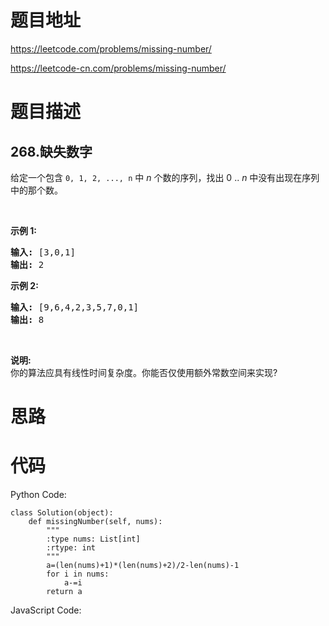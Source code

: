 # 题目地址
https://leetcode.com/problems/missing-number/

https://leetcode-cn.com/problems/missing-number/
# 题目描述
## 268.缺失数字
<p>给定一个包含 <code>0, 1, 2, ..., n</code>&nbsp;中&nbsp;<em>n</em>&nbsp;个数的序列，找出 0 .. <em>n</em>&nbsp;中没有出现在序列中的那个数。</p>

<p>&nbsp;</p>

<p><strong>示例 1:</strong></p>

<pre><strong>输入:</strong> [3,0,1]
<strong>输出:</strong> 2
</pre>

<p><strong>示例&nbsp;2:</strong></p>

<pre><strong>输入:</strong> [9,6,4,2,3,5,7,0,1]
<strong>输出:</strong> 8
</pre>

<p>&nbsp;</p>

<p><strong>说明:</strong><br>
你的算法应具有线性时间复杂度。你能否仅使用额外常数空间来实现?</p>

# 思路

# 代码
Python Code:

```
class Solution(object):
    def missingNumber(self, nums):
        """
        :type nums: List[int]
        :rtype: int
        """
        a=(len(nums)+1)*(len(nums)+2)/2-len(nums)-1
        for i in nums:
            a-=i
        return a
```
JavaScript Code:

```

```
